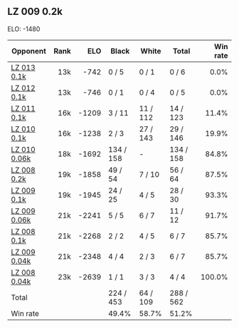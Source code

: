 ## LZ 009 0.2k ##

ELO: -1480

Opponent | Rank | ELO | Black | White | Total | Win rate
---------|-----:|----:|-------|-------|-------|-------:
[LZ 013 0.1k](LZ%20013%200.1k.md) | 13k | -742 | 0 / 5 | 0 / 1 | 0 / 6 | 0.0%
[LZ 012 0.1k](LZ%20012%200.1k.md) | 13k | -746 | 0 / 1 | 0 / 4 | 0 / 5 | 0.0%
[LZ 011 0.1k](LZ%20011%200.1k.md) | 16k | -1209 | 3 / 11 | 11 / 112 | 14 / 123 | 11.4%
[LZ 010 0.1k](LZ%20010%200.1k.md) | 16k | -1238 | 2 / 3 | 27 / 143 | 29 / 146 | 19.9%
[LZ 010 0.06k](LZ%20010%200.06k.md) | 18k | -1692 | 134 / 158 | - | 134 / 158 | 84.8%
[LZ 008 0.2k](LZ%20008%200.2k.md) | 19k | -1858 | 49 / 54 | 7 / 10 | 56 / 64 | 87.5%
[LZ 009 0.1k](LZ%20009%200.1k.md) | 19k | -1945 | 24 / 25 | 4 / 5 | 28 / 30 | 93.3%
[LZ 009 0.06k](LZ%20009%200.06k.md) | 21k | -2241 | 5 / 5 | 6 / 7 | 11 / 12 | 91.7%
[LZ 008 0.1k](LZ%20008%200.1k.md) | 21k | -2268 | 2 / 2 | 4 / 5 | 6 / 7 | 85.7%
[LZ 009 0.04k](LZ%20009%200.04k.md) | 21k | -2348 | 4 / 4 | 2 / 3 | 6 / 7 | 85.7%
[LZ 008 0.04k](LZ%20008%200.04k.md) | 23k | -2639 | 1 / 1 | 3 / 3 | 4 / 4 | 100.0%
Total | | | 224 / 453 | 64 / 109 | 288 / 562 | 
Win rate| | | 49.4% | 58.7% | 51.2% | 

